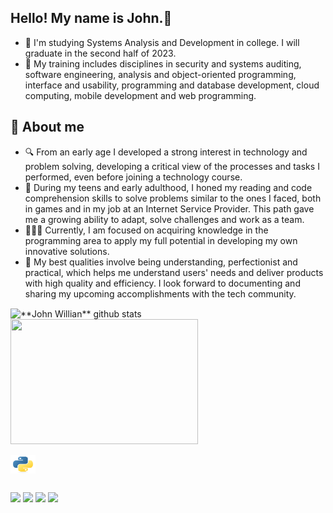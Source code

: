 ## Hello! My name is John.👋

- 🏫 I'm studying Systems Analysis and Development in college. I will graduate in the second half of 2023.
- 🌱 My training includes disciplines in security and systems auditing, software engineering, analysis and object-oriented programming, interface and usability, programming and database development, cloud computing, mobile development and web programming.
##

## 👤 About me
- 🔍 From an early age I developed a strong interest in technology and problem solving, developing a critical view of the processes and tasks I performed, even before joining a technology course.
- 🧠 During my teens and early adulthood, I honed my reading and code comprehension skills to solve problems similar to the ones I faced, both in games and in my job at an Internet Service Provider. This path gave me a growing ability to adapt, solve challenges and work as a team.
- 🧑🏽‍💻 Currently, I am focused on acquiring knowledge in the programming area to apply my full potential in developing my own innovative solutions.
- 🫡 My best qualities involve being understanding, perfectionist and practical, which helps me understand users' needs and deliver products with high quality and efficiency. I look forward to documenting and sharing my upcoming accomplishments with the tech community.

<div>
<img height="200em" align="center" src="https://github-readme-stats.vercel.app/api?username=Jz1nn&theme=gotham&show_icons=true&count_private=true&line_height=27" alt="**John Willian** github stats"/>
</a>
<img height="200em" width="300" align="center" src="https://github-readme-stats.vercel.app/api/top-langs/?username=Jz1nn&theme=outrun&hide_langs_below=1&line_height=27" />
<div style="display: inline_block"><br>
<img align="center" alt="John-Python" height="30" width="40" src="https://raw.githubusercontent.com/devicons/devicon/master/icons/python/python-original.svg">
</div>

##

<div> 
  <a href="https://www.youtube.com/channel/UCABHb7_H57V3o16ZmFcTW6w" target="_blank"><img src="https://img.shields.io/badge/YouTube-FF0000?style=for-the-badge&logo=youtube&logoColor=white" target="_blank"></a>
  <a href="https://instagram.com/jz1nn_" target="_blank"><img src="https://img.shields.io/badge/-Instagram-%23E4405F?style=for-the-badge&logo=instagram&logoColor=white" target="_blank"></a>
  <a href = "mailto:jz1nnwln@gmail.com"><img src="https://img.shields.io/badge/-Gmail-%23333?style=for-the-badge&logo=gmail&logoColor=white" target="_blank"></a>
  <a href="https://www.linkedin.com/in/jz1nnwln/" target="_blank"><img src="https://img.shields.io/badge/-LinkedIn-%230077B5?style=for-the-badge&logo=linkedin&logoColor=white" target="_blank"></a> 
</div>
